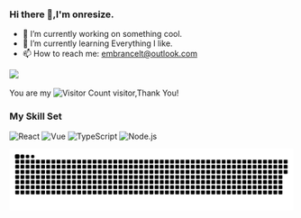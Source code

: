 ### Hi there 👋,I'm onresize.

- 🔭 I’m currently working on something cool.
- 🌱 I’m currently learning Everything I like.
- 📫 How to reach me: embrancelt@outlook.com

![](https://github-readme-stats.vercel.app/api?username=onresize&show_icons=true&theme=transparent)

You are my ![Visitor Count](https://profile-counter.glitch.me/onresize/count.svg) visitor,Thank You!

### My Skill Set

![React](https://img.shields.io/badge/React-3776AB?style=for-the-badge&logo=react&logoColor=white)
![Vue](https://img.shields.io/badge/Vue-41b883?style=for-the-badge&logo=vue.js&logoColor=white)
![TypeScript](https://img.shields.io/badge/TypeScript-007ACC?style=for-the-badge&logo=typescript&logoColor=white)
![Node.js](https://img.shields.io/badge/Node.js-43853D?style=for-the-badge&logo=node.js&logoColor=white)

<picture>
  <source 
    media="(prefers-color-scheme: dark)" 
    srcset="https://raw.githubusercontent.com/onresize/onresize/output/github-contribution-grid-snake-dark.svg"
  />
  <source 
    media="(prefers-color-scheme: light)" 
    srcset="https://raw.githubusercontent.com/onresize/onresize/output/github-contribution-grid-snake.svg"
  />
  <img 
    alt="github contribution grid snake animation" 
    src="https://raw.githubusercontent.com/onresize/onresize/output/github-contribution-grid-snake.svg"
  />
</picture>
